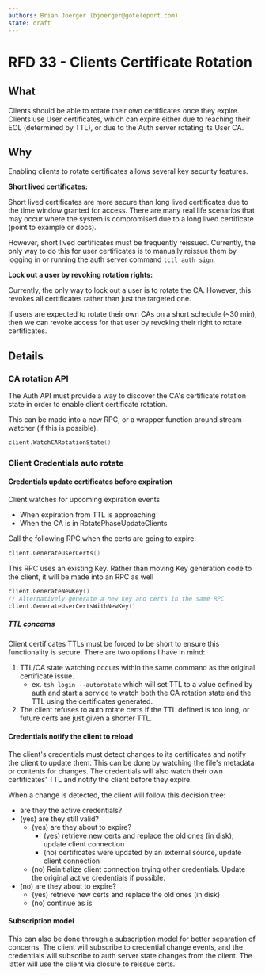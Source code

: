```yaml
---
authors: Brian Joerger (bjoerger@goteleport.com)
state: draft
---
```


# RFD 33 - Clients Certificate Rotation

## What

Clients should be able to rotate their own certificates once they expire. Clients use
User certificates, which can expire either due to reaching their EOL (determined by TTL),
or due to the Auth server rotating its User CA. 

## Why

Enabling clients to rotate certificates allows several key security features.

**Short lived certificates:**

Short lived certificates are more secure than long lived certificates due to the time
window granted for access. There are many real life scenarios that may occur where
the system is compromised due to a long lived certificate (point to example or docs).

However, short lived certificates must be frequently reissued. Currently, the only way
to do this for user certificates is to manually reissue them by logging in or running
the auth server command `tctl auth sign`.

**Lock out a user by revoking rotation rights:**

Currently, the only way to lock out a user is to rotate the CA. However, this revokes
all certificates rather than just the targeted one.

If users are expected to rotate their own CAs on a short schedule (~30 min), then we 
can revoke access for that user by revoking their right to rotate certificates.

## Details

### CA rotation API

The Auth API must provide a way to discover the CA's certificate rotation state
in order to enable client certificate rotation.

This can be made into a new RPC, or a wrapper function around stream watcher (if this is possible).

```go
client.WatchCARotationState()
```

### Client Credentials auto rotate

#### Credentials update certificates before expiration

Client watches for upcoming expiration events
 - When expiration from TTL is approaching
 - When the CA is in RotatePhaseUpdateClients 

Call the following RPC when the certs are going to expire:

```go
client.GenerateUserCerts()
```

This RPC uses an existing Key. Rather than moving Key generation code to the client,
it will be made into an RPC as well

```go
client.GenerateNewKey()
// Alternatively generate a new key and certs in the same RPC
client.GenerateUserCertsWithNewKey()
```

##### TTL concerns

Client certificates TTLs must be forced to be short to ensure this functionality is secure.
There are two options I have in mind:
 1. TTL/CA state watching occurs within the same command as the original certificate issue.
    - ex. `tsh login --autorotate` which will set TTL to a value defined by auth and start
      a service to watch both the CA rotation state and the TTL using the certificates generated. 
 2. The client refuses to auto rotate certs if the TTL defined is too long, or future certs
    are just given a shorter TTL.

#### Credentials notify the client to reload

The client's credentials must detect changes to its certificates and notify the client to
update them. This can be done by watching the file's metadata or contents for changes. The 
credentials will also watch their own certificates' TTL and notify the client before they expire.

When a change is detected, the client will follow this decision tree:
 - are they the active credentials?
  - (yes) are they still valid?
    - (yes) are they about to expire?
      - (yes) retrieve new certs and replace the old ones (in disk), update client connection
      - (no) certificates were updated by an external source, update client connection
    - (no) Reinitialize client connection trying other credentials. Update the original
      active credentials if possible.
  - (no) are they about to expire?
    - (yes) retrieve new certs and replace the old ones (in disk)
    - (no) continue as is

#### Subscription model

This can also be done through a subscription model for better separation of concerns. 
The client will subscribe to credential change events, and the credentials will subscribe 
to auth server state changes from the client. The latter will use the client via closure
to reissue certs.